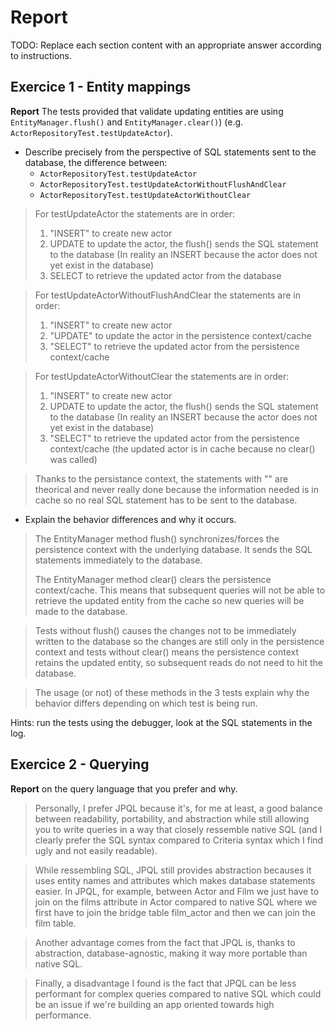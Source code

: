 # Report

TODO: Replace each section content with an appropriate answer according to instructions.
## Exercice 1 - Entity mappings

**Report** The tests provided that validate updating entities are using `EntityManager.flush()` and `EntityManager.clear()`) (e.g. `ActorRepositoryTest.testUpdateActor`).

* Describe precisely from the perspective of SQL statements sent to the database, the difference between:
    * `ActorRepositoryTest.testUpdateActor`
    * `ActorRepositoryTest.testUpdateActorWithoutFlushAndClear`
    * `ActorRepositoryTest.testUpdateActorWithoutClear`

> For testUpdateActor the statements are in order:
>1. "INSERT" to create new actor
>2. UPDATE to update the actor, the flush() sends the SQL statement to the database (In reality an INSERT because the actor does not yet exist in the database)
>3. SELECT to retrieve the updated actor from the database

>For testUpdateActorWithoutFlushAndClear the statements are in order:
>1. "INSERT" to create new actor
>2. "UPDATE" to update the actor in the persistence context/cache
>3. "SELECT" to retrieve the updated actor from the persistence context/cache

>For testUpdateActorWithoutClear the statements are in order:
>1. "INSERT" to create new actor
>2. UPDATE to update the actor, the flush() sends the SQL statement to the database (In reality an INSERT because the actor does not yet exist in the database)
>3. "SELECT" to retrieve the updated actor from the persistence context/cache (the updated actor is in cache because no clear() was called)

> Thanks to the persistance context, the statements with "" are theorical and never really done because the information needed is in cache so no real SQL statement has to be sent to the database.

* Explain the behavior differences and why it occurs.

>The EntityManager method flush() synchronizes/forces the persistence context with the underlying database. It sends the SQL statements immediately to the database.
> 
>The EntityManager method clear() clears the persistence context/cache. This means that subsequent queries will not be able to retrieve the updated entity from the cache so new queries will be made to the database.

>Tests without flush() causes the changes not to be immediately written to the database so the changes are still only in the persistence context and tests without clear() means the persistence context retains the updated entity, so subsequent reads do not need to hit the database.

>The usage (or not) of these methods in the 3 tests explain why the behavior differs depending on which test is being run.

Hints: run the tests using the debugger, look at the SQL statements in the log.

## Exercice 2 - Querying

**Report** on the query language that you prefer and why.

> Personally, I prefer JPQL because it's, for me at least, a good balance between readability, portability, and abstraction while still allowing you to write queries in a way that closely ressemble native SQL (and I clearly prefer the SQL syntax compared to Criteria syntax which I find ugly and not easily readable).

>While ressembling SQL, JPQL still provides abstraction becauses it uses entity names and attributes which makes database statements easier. In JPQL, for example, between Actor and Film we just have to join on the films attribute in Actor compared to native SQL where we first have to join the bridge table film_actor and then we can join the film table.

>Another advantage comes from the fact that JPQL is, thanks to abstraction, database-agnostic, making it way more portable than native SQL. 

> Finally, a disadvantage I found is the fact that JPQL can be less performant for complex queries compared to native SQL which could be an issue if we're building an app oriented towards high performance.